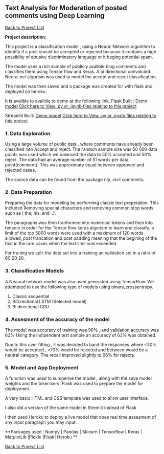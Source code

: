 
## Text Analysis for Moderation of posted comments using Deep Learning

[Back to Project List](http://emilevdheyde.github.io/)

**Project description:** 

This project is a classification model , using a Neural Network algorithm to identify if a post should be accepted or rejected because it contains a high possiblity of abusive discriminatory language or it beging potential spam.  

The model uses a rich sample of publicly avalible blog comments and classifies them using Tensor flow and Keras.
A bi directional convoluted Neural net algorism was used to model the accept and reject classification.

The model was then saved and a package was created for with flask and deployed on heroku.  

It is avalible to avalible to demo at the following link.
Flask Built : 
[Demo model](https://commentmoderator.herokuapp.com/)
[Click here to View .py or .ipynb files relating to this project](https://github.com/EmileVdHeyde/My-Python-Projects/tree/master/4.NLP%20Comments%20Moderator)

Streamlit Built: 
[Demo model](xxxxxx)
[Click here to View .py or .ipynb files relating to this project](https://github.com/EmileVdHeyde/NLP_Comments_SL-)

### 1. Data Exploration 

Using a large volume of public data , where comments have already been classified into Accept and reject.
The random sample size was 50 000 data points was used which we balanced the data to 50% accepted and 50% reject.
The data had an average number of 51 words per data point(comment). This was approximaty equal between approved and rejected cases. 

The source data can be found from the package nlp, civil comments. 

### 2. Data Preparation 

Preparing the data for modeling by performing classic text preperation. This included Removing special characters and removing common stop words such as ( the, his, and ..). 

The paragraphs was then tranformed into numerical tokens and then into tensors in order for the Tensor flow keras algorism to learn and classify. a limit of the top 5000 words were used with a maximum of 120 words allowed, post trancation and post padding meaning that the begining of the text in the rare cases when the text limit was exceeded. 

For traning we split the data set into a training an validation set in a ratio of 60:20:20. 


### 3. Classification Models

A Neaural network model was also used generated using TensorFlow. We attempted to use the following type of models using binary_crossentropy. 
1. Classic sequential 
2. BiDirectional LSTM (Selected model)
3. Bi directional GRU 

### 4. Assesment of the accuracy of the model 

The model was accuracy of training was 90% , and validation accuracy was 62%
Using the indipendent test sample an accuracy of  63% was obtained.

Due to this over fitting , it was decided to band the responses where <30% would be accepted , >70% would be rejected and between would be a neutral category. The recall improved slightly to 66% for rejects. 

### 5. Model and App Deployment 

A function was used to sumperise the model , along with the save model weights and the tokenisers. Flask was used to prepare the model for deployment. 

A very basic HTML and CSS template was used to allow user interface. 

I also did a version of the same model in Stremlit instead of Flask

I then used Heroku to deploy a live model that does real time assesment of any input paragraph you may input. 


**Packages used :
Numpy | Pandas | Sklearn | Tensorflow | Keras | MatplotLib |Pickle |Flask| Heroku **

[Back to Project List](http://emilevdheyde.github.io/)
